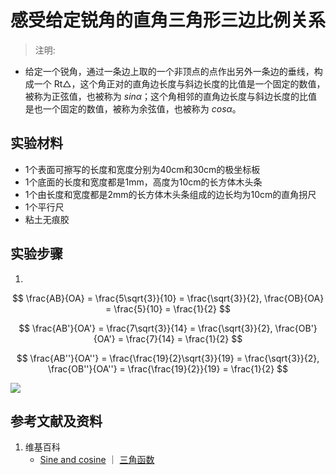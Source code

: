 # 感受给定锐角的直角三角形三边比例关系

> 注明:
>  
- 给定一个锐角，通过一条边上取的一个非顶点的点作出另外一条边的垂线，构成一个 Rt△，这个角正对的直角边长度与斜边长度的比值是一个固定的数值，被称为正弦值，也被称为 $sin α$；这个角相邻的直角边长度与斜边长度的比值是也一个固定的数值，被称为余弦值，也被称为 $cos α$。

## 实验材料

- 1个表面可擦写的长度和宽度分别为40cm和30cm的极坐标板
- 1个底面的长度和宽度都是1mm，高度为10cm的长方体木头条
- 1个由长度和宽度都是2mm的长方体木头条组成的边长均为10cm的直角拐尺
- 1个平行尺
- 粘土无痕胶

## 实验步骤

1.

$$ \frac{AB}{OA} = \frac{5\sqrt{3}}{10} = \frac{\sqrt{3}}{2}, \frac{OB}{OA} = \frac{5}{10} = \frac{1}{2} $$

$$ \frac{AB'}{OA'} = \frac{7\sqrt{3}}{14} = \frac{\sqrt{3}}{2}, \frac{OB'}{OA'} = \frac{7}{14} = \frac{1}{2} $$

$$ \frac{AB''}{OA''} = \frac{\frac{19}{2}\sqrt{3}}{19} = \frac{\sqrt{3}}{2}, \frac{OB''}{OA''} = \frac{\frac{19}{2}}{19} = \frac{1}{2} $$


![](/images/欧几里得几何/三角学/正余切值表/感受给定锐角的直角三角形三边比例关系/1a1.jpg)

## 参考文献及资料

1. 维基百科
	- [Sine and cosine](https://en.wikipedia.org/wiki/Sine) ｜ [三角函数](https://en.wikipedia.org/wiki/三角函数)
